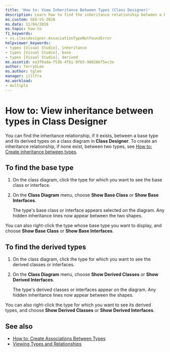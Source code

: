 ```yaml
---
title: 'How to: View Inheritance Between Types (Class Designer)'
description: Learn how to find the inheritance relationship between a base type and its derived types on a class diagram in Class Designer.
ms.custom: SEO-VS-2020
ms.date: 11/04/2016
ms.topic: how-to
f1_keywords:
- vs.classdesigner.AssociationTypeNotFoundError
helpviewer_keywords:
- types [Visual Studio], inheritance
- types [Visual Studio], base
- types [Visual Studio], derived
ms.assetid: ea3f0ada-f53b-4fb1-9fb5-908286f5ec3e
author: TerryGLee
ms.author: tglee
manager: jillfra
ms.workload:
- multiple
---
```

# How to: View inheritance between types in Class Designer

You can find the inheritance relationship, if it exists, between a base type and its derived types on a class diagram in **Class Designer**. To create an inheritance relationship, if none exist, between two types, see [How to: Create inheritance between types](how-to-create-inheritance-between-types.md).

## To find the base type

1. On the class diagram, click the type for which you want to see the base class or interface.

2. On the **Class Diagram** menu, choose **Show Base Class** or **Show Base Interfaces**.

     The type's base class or interface appears selected on the diagram. Any hidden inheritance lines now appear between the two shapes.

You can also right-click the type whose base type you want to display, and choose **Show Base Class** or **Show Base Interfaces**.

## To find the derived types

1. On the class diagram, click the type for which you want to see the derived classes or interfaces.

2. On the **Class Diagram** menu, choose **Show Derived Classes** or **Show Derived Interfaces**.

     The type's derived classes or interfaces appear on the diagram. Any hidden inheritance lines now appear between the shapes.

You can also right-click the type for which you want to see its derived types, and choose **Show Derived Classes** or **Show Derived Interfaces**.

## See also

- [How to: Create Associations Between Types](how-to-create-associations-between-types.md)
- [Viewing Types and Relationships](designing-and-viewing-classes-and-types.md)
